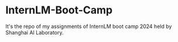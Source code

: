 # InternLM-Boot-Camp 
It's the repo of my assignments of InternLM boot camp 2024 held by Shanghai AI Laboratory.
